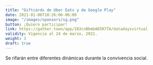 ```yaml
---
title: "Giftcards de Uber Eats y de Google Play"
date: 2021-01-06T18:26:06-06:00
image: "/images/sponsors/sg.png"
button: ¡Quiero participar!
link: https://gather.town/app/I83cnBbmbAD5R7TA/datadaysvirtual
validity: Vigencia al 24 de marzo, 2021.
weight: 3
draft: true
---
```


Se rifarán entre diferentes dinámicas durante la convivencia social.